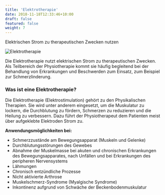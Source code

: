 ```yaml
---
title: 'Elektrotherapie'
date: 2018-11-18T12:33:46+10:00
draft: false
featured: false
weight: 7
---
```


Elektrischen Strom zu therapeutischen Zwecken nutzen

![Elektrotherapie](/images/headers/test/thomas-ricklin-thiry-physiotherapeut-elektrotherapie.JPG)

Die Elektrotherapie nutzt elektrischen Strom zu therapeutischen Zwecken. Als Teilbereich der Physiotherapie kommt sie häufig begleitend bei der Behandlung von Erkrankungen und Beschwerden zum Einsatz, zum Beispiel zur Schmerzlinderung.

### Was ist eine Elektrotherapie?

Die Elektrotherapie (Elektrostimulation) gehört zu den Physikalischen Therapien. Sie wird unter anderem eingesetzt, um die Muskulatur zu lockern, die Durchblutung zu fördern, Schmerzen zu reduzieren und die Heilung zu verbessern. Dazu führt der Physiotherapeut dem Patienten meist über aufgeklebte Elektroden Strom zu.

**Anwendungsmöglichkeiten bei:**

- Schmerzzustände am Bewegungsapparat (Muskeln und Gelenke)
- Durchblutungsstörungen des Gewebes
- Abnahme der Muskelmasse bei akuten und chronischen Erkrankungen des Bewegungsapparates, nach Unfällen und bei Erkrankungen des peripheren Nervensystems
- Lähmungen
- Chronisch entzündliche Prozesse
- Nicht aktivierte Arthrose
- Muskelschmerz-Syndrome (Myalgische Syndrome)
- Inkontinenz aufgrund von Schwäche der Beckenbodenmuskulatur
